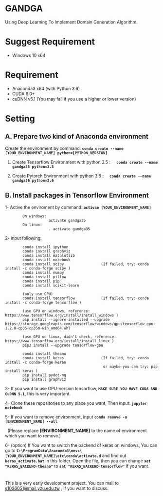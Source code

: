 # GANDGA
Using Deep Learning To Implement Domain Generation Algorithm.

# Suggest Requirement
* Windows 10 x64

# Requirement
* Anaconda3 x64 (with Python 3.6)
* CUDA 8.0+
* cuDNN v5.1 (You may fail if you use a higher or lower version)

# Setting

## A. Prepare two kind of Anaconda environment

Create the environment by command: **`conda create --name [YOUR_ENVIRONMENT_NAME] python=[PYTHON_VERSION]`**

1. Create Tensorflow Environment with python 3.5 :     **`conda create --name gandga35 python=3.5`**

2. Create Pytorch Environment with python 3.6 :     **`conda create --name gandga36 python=3.6`**


## B. Install packages in Tensorflow Environment

1- Active the enviroment by command: **`activae [YOUR_ENVIRONMENT_NAME]`**

            On windows:
                        activate gandga35
            On linux:
                        . activate gandga35
    
2- input following:

            conda install ipython
            conda install graphviz
            conda install matplotlib
            conda install notebook
            conda install scipy                 (If failed, try: conda install -c conda-forge scipy )
            conda install numpy 
            conda install pillow
            conda install pip
            conda install scikit-learn
            
            (only use CPU)
            conda install tensorflow            (If failed, try: conda install -c conda-forge tensorflow )
            
            (use GPU on windows, reference: https://www.tensorflow.org/install/install_windows )
            pip install --ignore-installed --upgrade https://storage.googleapis.com/tensorflow/windows/gpu/tensorflow_gpu-1.2.0-cp35-cp35m-win_amd64.whl
            
            (use GPU on linux, didn't check, reference: https://www.tensorflow.org/install/install_linux )
            pip3 install --upgrade tensorflow-gpu
            
            conda install theano
            conda install keras                 (If failed, try: conda install -c conda-forge keras 
                                                 or maybe you can try: pip install keras )
            pip install pydot-ng  
            pip install graphviz

3- If you want to use GPU-version tensorflow, **`MAKE SURE YOU HAVE CUDA AND CuDNN 5.1`**, this is very important.

4- Clone these repositories to any place you want, Then input: **`jupyter notebook`** 

5- If you want to remove environment, input **`conda remove -n [ENVIRONMENT_NAME] --all`**

   (Please replace **[ENVIRONMENT_NAME]** to the name of environment which you want to remove.)

6- (option) If You want to switch the backend of keras on windows, You can go to **`C:\ProgramData\Anaconda3\envs\[YOUR_ENVIRONMENT_NAME]\etc\conda\activate.d`** and find out **`keras_activate.bat`** in this folder. Open the file, then you can change **`set "KERAS_BACKEND=theano"`** to **`set "KERAS_BACKEND=tensorflow"`** if you want.


#

This is a very early development project.
You can mail to s1036051@mail.yzu.edu.tw , if you want to discuss.
